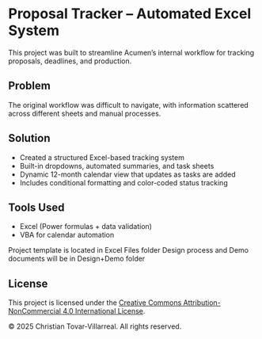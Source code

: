 # Proposal Tracker – Automated Excel System

This project was built to streamline Acumen’s internal workflow for tracking proposals, deadlines, and production.

## Problem
The original workflow was difficult to navigate, with information scattered across different sheets and manual processes.

## Solution
- Created a structured Excel-based tracking system
- Built-in dropdowns, automated summaries, and task sheets
- Dynamic 12-month calendar view that updates as tasks are added
- Includes conditional formatting and color-coded status tracking

## Tools Used
- Excel (Power formulas + data validation)
- VBA for calendar automation

Project template is located in Excel Files folder
Design process and Demo documents will be in Design+Demo folder

## License

This project is licensed under the [Creative Commons Attribution-NonCommercial 4.0 International License](https://creativecommons.org/licenses/by-nc/4.0/).

© 2025 Christian Tovar-Villarreal. All rights reserved.
